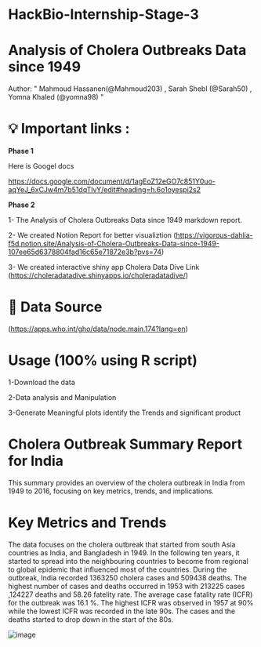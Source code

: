 # HackBio-Internship-Stage-3

# Analysis of Cholera Outbreaks Data since 1949

Author: " Mahmoud Hassanen(@Mahmoud203) , Sarah Shebl (@Sarah50) , Yomna Khaled (@yomna98) "

# 💡 Important links :

**Phase 1**

Here is Googel docs

https://docs.google.com/document/d/1agEoZ12eGO7c851Y0uo-aqYeJ_6xCJw4m7b51dqTlvY/edit#heading=h.6o1oyespi2s2

**Phase 2**

1- The Analysis of Cholera Outbreaks Data since 1949 markdown report.

2- We created Notion Report for better visualiztion (https://vigorous-dahlia-f5d.notion.site/Analysis-of-Cholera-Outbreaks-Data-since-1949-107ee65d6378804fad16c65e71872e3b?pvs=74)

3- We created interactive shiny app Cholera Data Dive Link (https://choleradatadive.shinyapps.io/choleradatadive/)

# 📝 Data Source

(https://apps.who.int/gho/data/node.main.174?lang=en)

# Usage (100% using R script)

1-Download the data

2-Data analysis and Manipulation

3-Generate Meaningful plots identify the Trends and significant product

# Cholera Outbreak Summary Report for India

This summary provides an overview of the cholera outbreak in India from 1949 to 2016, focusing on key metrics, trends, and implications.

# Key Metrics and Trends

The data focuses on the cholera outbreak that started from south Asia countries as India, and Bangladesh in 1949. In the following ten years, it started to spread into the neighbouring countries to become from regional to global epidemic that influenced most of the countries. During the outbreak, India recorded 1363250 cholera cases and 509438 deaths. The highest number of cases and deaths occurred in 1953 with 213225 cases ,124227 deaths and 58.26 fatelity rate. The average case fatality rate (ICFR) for the outbreak was 16.1 %. The highest ICFR was observed in 1957 at 90% while the lowest ICFR was recorded in the late 90s. The cases and the deaths started to drop down in the start of the 80s.

![image](https://github.com/user-attachments/assets/fb678aeb-3c73-4775-9f52-41418d3a00fb)
